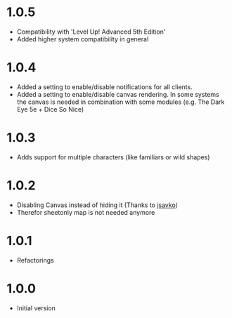 # 1.0.5
- Compatibility with 'Level Up! Advanced 5th Edition'
- Added higher system compatibility in general

# 1.0.4
- Added a setting to enable/disable notifications for all clients. 
- Added a setting to enable/disable canvas rendering. In some systems the canvas is needed in combination with some modules (e.g. The Dark Eye 5e + Dice So Nice)

# 1.0.3
- Adds support for multiple characters (like familiars or wild shapes)

# 1.0.2
- Disabling Canvas instead of hiding it (Thanks to [jsavko](https://github.com/jsavko))
- Therefor sheetonly map is not needed anymore

# 1.0.1
- Refactorings

# 1.0.0
- Initial version
